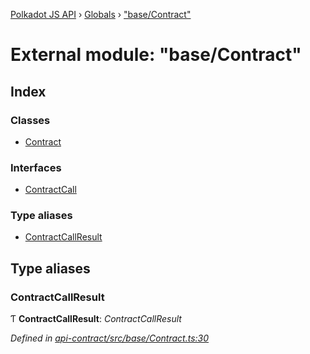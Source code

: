 [Polkadot JS API](../README.md) › [Globals](../globals.md) › ["base/Contract"](_base_contract_.md)

# External module: "base/Contract"

## Index

### Classes

* [Contract](../classes/_base_contract_.contract.md)

### Interfaces

* [ContractCall](../interfaces/_base_contract_.contractcall.md)

### Type aliases

* [ContractCallResult](_base_contract_.md#contractcallresult)

## Type aliases

###  ContractCallResult

Ƭ **ContractCallResult**: *ContractCallResult<CallType>*

*Defined in [api-contract/src/base/Contract.ts:30](https://github.com/polkadot-js/api/blob/a695d2a5b5/packages/api-contract/src/base/Contract.ts#L30)*
